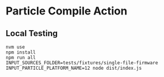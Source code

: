 # Particle Compile Action

## Local Testing
```
nvm use
npm install
npm run all
INPUT_SOURCES_FOLDER=tests/fixtures/single-file-firmware INPUT_PARTICLE_PLATFORM_NAME=12 node dist/index.js
```

